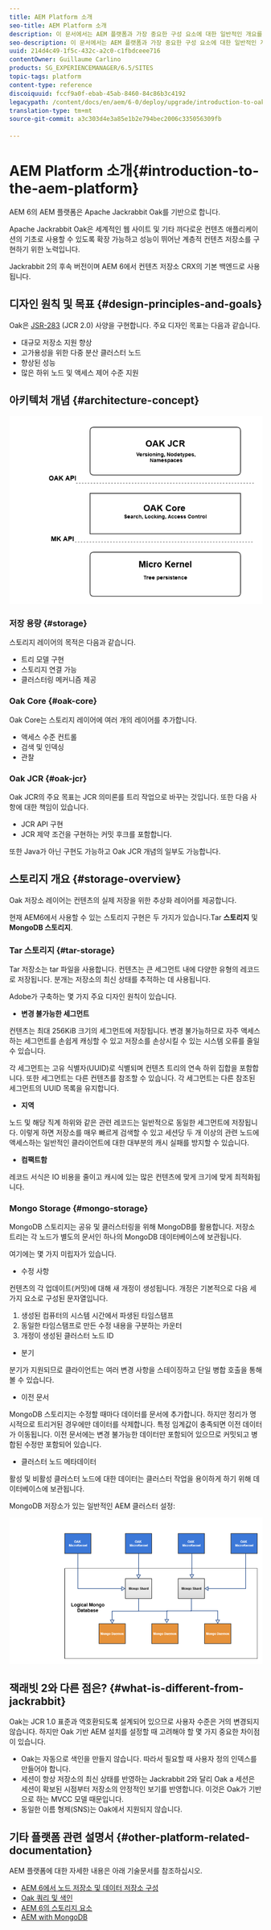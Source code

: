 ```yaml
---
title: AEM Platform 소개
seo-title: AEM Platform 소개
description: 이 문서에서는 AEM 플랫폼과 가장 중요한 구성 요소에 대한 일반적인 개요를 제공합니다.
seo-description: 이 문서에서는 AEM 플랫폼과 가장 중요한 구성 요소에 대한 일반적인 개요를 제공합니다.
uuid: 214d4c49-1f5c-432c-a2c0-c1fbdceee716
contentOwner: Guillaume Carlino
products: SG_EXPERIENCEMANAGER/6.5/SITES
topic-tags: platform
content-type: reference
discoiquuid: fccf9a0f-ebab-45ab-8460-84c86b3c4192
legacypath: /content/docs/en/aem/6-0/deploy/upgrade/introduction-to-oak
translation-type: tm+mt
source-git-commit: a3c303d4e3a85e1b2e794bec2006c335056309fb

---
```



# AEM Platform 소개{#introduction-to-the-aem-platform}

AEM 6의 AEM 플랫폼은 Apache Jackrabbit Oak를 기반으로 합니다.

Apache Jackrabbit Oak은 세계적인 웹 사이트 및 기타 까다로운 컨텐츠 애플리케이션의 기초로 사용할 수 있도록 확장 가능하고 성능이 뛰어난 계층적 컨텐츠 저장소를 구현하기 위한 노력입니다.

Jackrabbit 2의 후속 버전이며 AEM 6에서 컨텐츠 저장소 CRX의 기본 백엔드로 사용됩니다.

## 디자인 원칙 및 목표 {#design-principles-and-goals}

Oak은 [JSR-283](https://www.day.com/day/en/products/jcr/jsr-283.html) (JCR 2.0) 사양을 구현합니다. 주요 디자인 목표는 다음과 같습니다.

* 대규모 저장소 지원 향상
* 고가용성을 위한 다중 분산 클러스터 노드
* 향상된 성능
* 많은 하위 노드 및 액세스 제어 수준 지원

## 아키텍처 개념 {#architecture-concept}

![chlimage_1-84](assets/chlimage_1-84.png)

### 저장 용량 {#storage}

스토리지 레이어의 목적은 다음과 같습니다.

* 트리 모델 구현
* 스토리지 연결 가능
* 클러스터링 메커니즘 제공

### Oak Core {#oak-core}

Oak Core는 스토리지 레이어에 여러 개의 레이어를 추가합니다.

* 액세스 수준 컨트롤
* 검색 및 인덱싱
* 관찰

### Oak JCR {#oak-jcr}

Oak JCR의 주요 목표는 JCR 의미론를 트리 작업으로 바꾸는 것입니다. 또한 다음 사항에 대한 책임이 있습니다.

* JCR API 구현
* JCR 제약 조건을 구현하는 커밋 후크를 포함합니다.

또한 Java가 아닌 구현도 가능하고 Oak JCR 개념의 일부도 가능합니다.

## 스토리지 개요 {#storage-overview}

Oak 저장소 레이어는 컨텐츠의 실제 저장을 위한 추상화 레이어를 제공합니다.

현재 AEM6에서 사용할 수 있는 스토리지 구현은 두 가지가 있습니다.Tar **스토리지** 및 **MongoDB 스토리지**.

### Tar 스토리지 {#tar-storage}

Tar 저장소는 tar 파일을 사용합니다. 컨텐츠는 큰 세그먼트 내에 다양한 유형의 레코드로 저장됩니다. 분개는 저장소의 최신 상태를 추적하는 데 사용됩니다.

Adobe가 구축하는 몇 가지 주요 디자인 원칙이 있습니다.

* **변경 불가능한 세그먼트**

컨텐츠는 최대 256KiB 크기의 세그먼트에 저장됩니다. 변경 불가능하므로 자주 액세스하는 세그먼트를 손쉽게 캐싱할 수 있고 저장소를 손상시킬 수 있는 시스템 오류를 줄일 수 있습니다.

각 세그먼트는 고유 식별자(UUID)로 식별되며 컨텐츠 트리의 연속 하위 집합을 포함합니다. 또한 세그먼트는 다른 컨텐츠를 참조할 수 있습니다. 각 세그먼트는 다른 참조된 세그먼트의 UUID 목록을 유지합니다.

* **지역**

노드 및 해당 직계 하위와 같은 관련 레코드는 일반적으로 동일한 세그먼트에 저장됩니다. 이렇게 하면 저장소를 매우 빠르게 검색할 수 있고 세션당 두 개 이상의 관련 노드에 액세스하는 일반적인 클라이언트에 대한 대부분의 캐시 실패를 방지할 수 있습니다.

* **컴팩트함**

레코드 서식은 IO 비용을 줄이고 캐시에 있는 많은 컨텐츠에 맞게 크기에 맞게 최적화됩니다.

### Mongo Storage {#mongo-storage}

MongoDB 스토리지는 공유 및 클러스터링을 위해 MongoDB를 활용합니다. 저장소 트리는 각 노드가 별도의 문서인 하나의 MongoDB 데이터베이스에 보관됩니다.

여기에는 몇 가지 미립자가 있습니다.

* 수정 사항

컨텐츠의 각 업데이트(커밋)에 대해 새 개정이 생성됩니다. 개정은 기본적으로 다음 세 가지 요소로 구성된 문자열입니다.

1. 생성된 컴퓨터의 시스템 시간에서 파생된 타임스탬프
1. 동일한 타임스탬프로 만든 수정 내용을 구분하는 카운터
1. 개정이 생성된 클러스터 노드 ID

* 분기

분기가 지원되므로 클라이언트는 여러 변경 사항을 스테이징하고 단일 병합 호출을 통해 볼 수 있습니다.

* 이전 문서

MongoDB 스토리지는 수정할 때마다 데이터를 문서에 추가합니다. 하지만 정리가 명시적으로 트리거된 경우에만 데이터를 삭제합니다. 특정 임계값이 충족되면 이전 데이터가 이동됩니다. 이전 문서에는 변경 불가능한 데이터만 포함되어 있으므로 커밋되고 병합된 수정만 포함되어 있습니다.

* 클러스터 노드 메타데이터

활성 및 비활성 클러스터 노드에 대한 데이터는 클러스터 작업을 용이하게 하기 위해 데이터베이스에 보관됩니다.

MongoDB 저장소가 있는 일반적인 AEM 클러스터 설정:

![chlimage_1-85](assets/chlimage_1-85.png)

## 잭래빗 2와 다른 점은? {#what-is-different-from-jackrabbit}

Oak는 JCR 1.0 표준과 역호환되도록 설계되어 있으므로 사용자 수준은 거의 변경되지 않습니다. 하지만 Oak 기반 AEM 설치를 설정할 때 고려해야 할 몇 가지 중요한 차이점이 있습니다.

* Oak는 자동으로 색인을 만들지 않습니다. 따라서 필요할 때 사용자 정의 인덱스를 만들어야 합니다.
* 세션이 항상 저장소의 최신 상태를 반영하는 Jackrabbit 2와 달리 Oak a 세션은 세션이 확보된 시점부터 저장소의 안정적인 보기를 반영합니다. 이것은 Oak가 기반으로 하는 MVCC 모델 때문입니다.
* 동일한 이름 형제(SNS)는 Oak에서 지원되지 않습니다.

## 기타 플랫폼 관련 설명서 {#other-platform-related-documentation}

AEM 플랫폼에 대한 자세한 내용은 아래 기술문서를 참조하십시오.

* [AEM 6에서 노드 저장소 및 데이터 저장소 구성](/help/sites-deploying/data-store-config.md)
* [Oak 쿼리 및 색인](/help/sites-deploying/queries-and-indexing.md)
* [AEM 6의 스토리지 요소](/help/sites-deploying/storage-elements-in-aem-6.md)
* [AEM with MongoDB](/help/sites-deploying/aem-with-mongodb.md)

